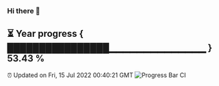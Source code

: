 ### Hi there 👋
⏳ Year progress { ████████████████▁▁▁▁▁▁▁▁▁▁▁▁▁▁ } 53.43 %
---
⏰ Updated on Fri, 15 Jul 2022 00:40:21 GMT
![Progress Bar CI](https://github.com/Moyi321/Moyi321/workflows/Progress%20Bar%20CI/badge.svg)

